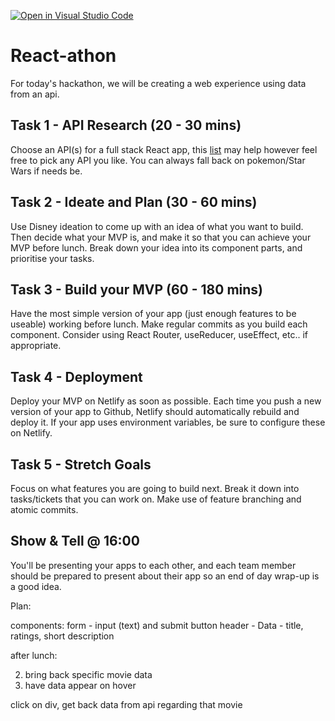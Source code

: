[![Open in Visual Studio Code](https://classroom.github.com/assets/open-in-vscode-f059dc9a6f8d3a56e377f745f24479a46679e63a5d9fe6f495e02850cd0d8118.svg)](https://classroom.github.com/online_ide?assignment_repo_id=6701936&assignment_repo_type=AssignmentRepo)
# React-athon

For today's hackathon, we will be creating a web experience using data from an api.

## Task 1 - API Research (20 - 30 mins)

Choose an API(s) for a full stack React app, this [list](https://apilist.fun) may help however feel free to pick any API you like. You can always fall back on pokemon/Star Wars if needs be.

## Task 2 - Ideate and Plan (30 - 60 mins)

Use Disney ideation to come up with an idea of what you want to build. Then decide what your MVP is, and make it so that you can achieve your MVP before lunch. Break down your idea into its component parts, and prioritise your tasks.

## Task 3 - Build your MVP (60 - 180 mins)

Have the most simple version of your app (just enough features to be useable) working before lunch. Make regular commits as you build each component. Consider using React Router, useReducer, useEffect, etc.. if appropriate.

## Task 4 - Deployment
Deploy your MVP on Netlify as soon as possible. Each time you push a new version of your app to Github, Netlify should automatically rebuild and deploy it. If your app uses environment variables, be sure to configure these on Netlify.

## Task 5 - Stretch Goals

Focus on what features you are going to build next. Break it down into tasks/tickets that you can work on. Make use of feature branching and atomic commits.

## Show & Tell @ 16:00

You'll be presenting your apps to each other, and each team member should be prepared to present about their app so an end of day wrap-up is a good idea.


Plan:

components: form - input (text) and submit button 
            header -
            Data - title, ratings, short description 

after lunch:

2. bring back specific movie data
3. have data appear on hover 


click on div, get back data from api regarding that movie 